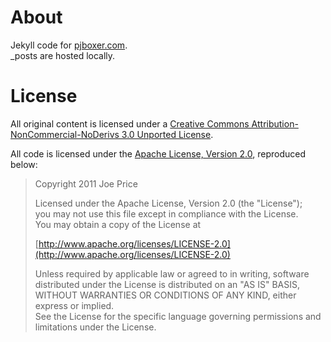 # About

Jekyll code for [pjboxer.com](http://www.pjboxer.com/).  
_posts are hosted locally.

# License

All original content is licensed under a [Creative Commons Attribution-NonCommercial-NoDerivs 3.0 Unported License](http://creativecommons.org/licenses/by-nc-nd/3.0/).

All code is licensed under the [Apache License, Version 2.0](http://www.apache.org/licenses/LICENSE-2.0), reproduced below:

> Copyright 2011 Joe Price
> 
> Licensed under the Apache License, Version 2.0 (the "License");  
> you may not use this file except in compliance with the License.  
> You may obtain a copy of the License at
>
> [http://www.apache.org/licenses/LICENSE-2.0](http://www.apache.org/licenses/LICENSE-2.0)
>
> Unless required by applicable law or agreed to in writing, software  
> distributed under the License is distributed on an "AS IS" BASIS,  
> WITHOUT WARRANTIES OR CONDITIONS OF ANY KIND, either express or implied.  
> See the License for the specific language governing permissions and  
> limitations under the License.
